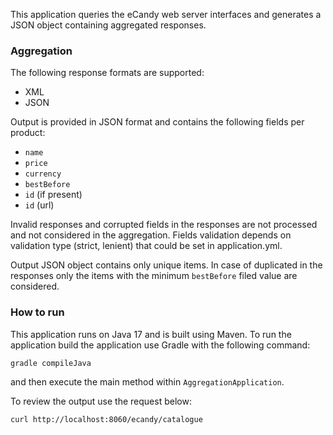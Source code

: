 This application queries the eCandy web server interfaces and generates a JSON object containing aggregated responses.

### Aggregation
The following response formats are supported: 
- XML
- JSON

Output is provided in JSON format and contains the following fields per product:
- `name`
- `price`
- `currency`
- `bestBefore`
- `id` (if present)
- `id` (url)

Invalid responses and corrupted fields in the responses are not processed and not considered in the aggregation. 
Fields validation depends on validation type (strict, lenient) that could be set in application.yml.

Output JSON object contains only unique items. In case of duplicated in the responses only the items with the minimum 
`bestBefore` filed value are considered.

### How to run
This application runs on Java 17 and is built using Maven.
To run the application build the application use Gradle with the following command: 

`gradle compileJava` 

and then execute the main method within `AggregationApplication`.

To review the output use the request below:

```curl http://localhost:8060/ecandy/catalogue```
